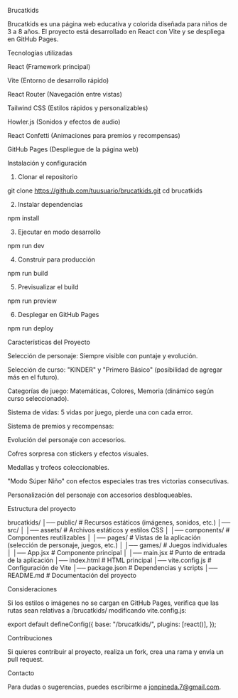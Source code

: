 Brucatkids

Brucatkids es una página web educativa y colorida diseñada para niños de 3 a 8 años. El proyecto está desarrollado en React con Vite y se despliega en GitHub Pages.

Tecnologías utilizadas

React (Framework principal)

Vite (Entorno de desarrollo rápido)

React Router (Navegación entre vistas)

Tailwind CSS (Estilos rápidos y personalizables)

Howler.js (Sonidos y efectos de audio)

React Confetti (Animaciones para premios y recompensas)

GitHub Pages (Despliegue de la página web)

Instalación y configuración

1. Clonar el repositorio

 git clone https://github.com/tuusuario/brucatkids.git
 cd brucatkids

2. Instalar dependencias

npm install

3. Ejecutar en modo desarrollo

npm run dev

4. Construir para producción

npm run build

5. Previsualizar el build

npm run preview

6. Desplegar en GitHub Pages

npm run deploy

Características del Proyecto

Selección de personaje: Siempre visible con puntaje y evolución.

Selección de curso: "KINDER" y "Primero Básico" (posibilidad de agregar más en el futuro).

Categorías de juego: Matemáticas, Colores, Memoria (dinámico según curso seleccionado).

Sistema de vidas: 5 vidas por juego, pierde una con cada error.

Sistema de premios y recompensas:

Evolución del personaje con accesorios.

Cofres sorpresa con stickers y efectos visuales.

Medallas y trofeos coleccionables.

"Modo Súper Niño" con efectos especiales tras tres victorias consecutivas.

Personalización del personaje con accesorios desbloqueables.

Estructura del proyecto

brucatkids/
│── public/               # Recursos estáticos (imágenes, sonidos, etc.)
│── src/
│   │── assets/          # Archivos estáticos y estilos CSS
│   │── components/      # Componentes reutilizables
│   │── pages/          # Vistas de la aplicación (selección de personaje, juegos, etc.)
│   │── games/          # Juegos individuales
│   │── App.jsx         # Componente principal
│   │── main.jsx        # Punto de entrada de la aplicación
│── index.html           # HTML principal
│── vite.config.js       # Configuración de Vite
│── package.json         # Dependencias y scripts
│── README.md            # Documentación del proyecto

Consideraciones

Si los estilos o imágenes no se cargan en GitHub Pages, verifica que las rutas sean relativas a /brucatkids/ modificando vite.config.js:

export default defineConfig({
  base: "/brucatkids/",
  plugins: [react()],
});

Contribuciones

Si quieres contribuir al proyecto, realiza un fork, crea una rama y envía un pull request.

Contacto

Para dudas o sugerencias, puedes escribirme a jonpineda.7@gmail.com.